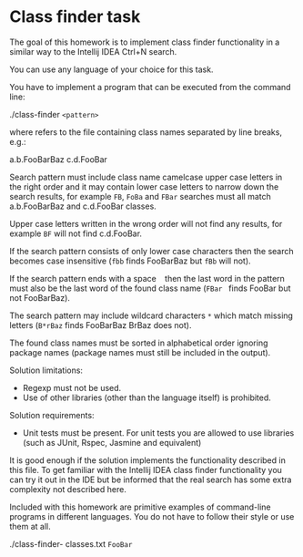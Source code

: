 # Class finder task

The goal of this homework is to implement class finder functionality
in a similar way to the Intellij IDEA Ctrl+N search.

You can use any language of your choice for this task.

You have to implement a program that can be executed from the command line:

./class-finder <filename> `<pattern>`

where <filename> refers to the file containing class names separated by line breaks, e.g.:

a.b.FooBarBaz
c.d.FooBar

Search pattern <pattern> must include class name camelcase upper case letters
in the right order and it may contain lower case letters to narrow down the search results,
for example `FB`, `FoBa` and `FBar` searches must all match
a.b.FooBarBaz and c.d.FooBar classes.

Upper case letters written in the wrong order will not find any results, for example
`BF` will not find c.d.FooBar.

If the search pattern consists of only lower case characters then the search becomes
case insensitive (`fbb` finds FooBarBaz but `fBb` will not).

If the search pattern ends with a space ` ` then the last word in the pattern must
also be the last word of the found class name (`FBar ` finds FooBar but not FooBarBaz).

The search pattern may include wildcard characters `*` which match missing letters
(`B*rBaz` finds FooBarBaz BrBaz does not).

The found class names must be sorted in alphabetical order ignoring package names
(package names must still be included in the output).

Solution limitations:
- Regexp must not be used.
- Use of other libraries (other than the language itself) is prohibited.

Solution requirements:
- Unit tests must be present. For unit tests you are allowed to use libraries
(such as JUnit, Rspec, Jasmine and equivalent)

It is good enough if the solution implements the functionality described in this file.
To get familiar with the Intellij IDEA class finder functionality you can try it
out in the IDE but be informed that the real search has some extra complexity
not described here.

Included with this homework are primitive examples of command-line programs in different languages.
You do not have to follow their style or use them at all.

./class-finder-<language> classes.txt `FooBar`  
